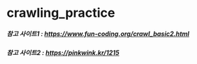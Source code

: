 # crawling_practice

##### 참고 사이트1 : https://www.fun-coding.org/crawl_basic2.html
##### 참고 사이트2 : https://pinkwink.kr/1215
            
